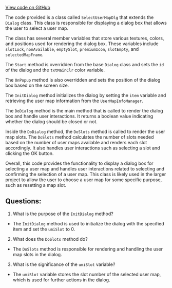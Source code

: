 [View code on GitHub](https://github.com/TieHaxJan/Brick-Force/Assembly-CSharp\SelectUserMapDlg.cs)

The code provided is a class called `SelectUserMapDlg` that extends the `Dialog` class. This class is responsible for displaying a dialog box that allows the user to select a user map. 

The class has several member variables that store various textures, colors, and positions used for rendering the dialog box. These variables include `slotLock`, `nonAvailable`, `emptySlot`, `premiumIcon`, `slotEmpty`, and `selectedMapFrame`. 

The `Start` method is overridden from the base `Dialog` class and sets the `id` of the dialog and the `txtMainClr` color variable. 

The `OnPopup` method is also overridden and sets the position of the dialog box based on the screen size. 

The `InitDialog` method initializes the dialog by setting the `item` variable and retrieving the user map information from the `UserMapInfoManager`. 

The `DoDialog` method is the main method that is called to render the dialog box and handle user interactions. It returns a boolean value indicating whether the dialog should be closed or not. 

Inside the `DoDialog` method, the `DoSlots` method is called to render the user map slots. The `DoSlots` method calculates the number of slots needed based on the number of user maps available and renders each slot accordingly. It also handles user interactions such as selecting a slot and clicking the OK button. 

Overall, this code provides the functionality to display a dialog box for selecting a user map and handles user interactions related to selecting and confirming the selection of a user map. This class is likely used in the larger project to allow the user to choose a user map for some specific purpose, such as resetting a map slot.
## Questions: 
 1. What is the purpose of the `InitDialog` method?
- The `InitDialog` method is used to initialize the dialog with the specified item and set the `umiSlot` to 0.

2. What does the `DoSlots` method do?
- The `DoSlots` method is responsible for rendering and handling the user map slots in the dialog.

3. What is the significance of the `umiSlot` variable?
- The `umiSlot` variable stores the slot number of the selected user map, which is used for further actions in the dialog.